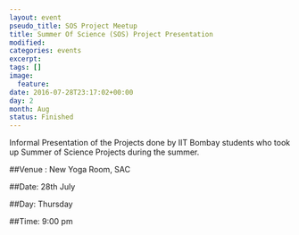 ```yaml
---
layout: event
pseudo_title: SOS Project Meetup
title: Summer Of Science (SOS) Project Presentation
modified:
categories: events
excerpt:
tags: []
image:
  feature:
date: 2016-07-28T23:17:02+00:00
day: 2
month: Aug
status: Finished 
---
```

Informal Presentation of the Projects done by IIT Bombay students who took up Summer of Science Projects during the summer.

##Venue : New Yoga Room, SAC

##Date: 28th July

##Day: Thursday

##Time: 9:00 pm
